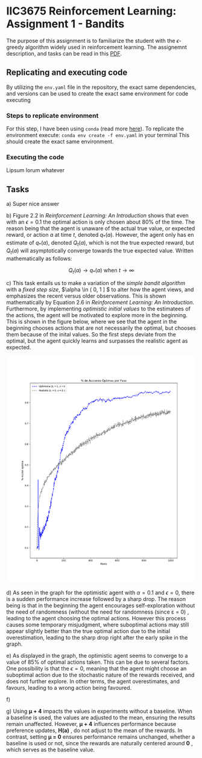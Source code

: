 # IIC3675 Reinforcement Learning: Assignment 1 - Bandits

The purpose of this assignment is to familiarize the student with the $\epsilon$-greedy algorithm widely used in reinforcement learning.
The assignemnt description, and tasks can be read in this [PDF](/Tarea%201%20-%20Bandits/Enunciado_T1.pdf).

## Replicating and executing code

By utilizing the `env.yaml` file in the repository, the exact same dependencies, and versions can be used to create the exact same environment for code executing

### Steps to replicate environment

For this step, I have been using `conda` (read more [here](https://anaconda.org/anaconda/conda)). To replicate the environment execute:
`conda env create -f env.yaml`
in your terminal
This should create the exact same environment.

### Executing the code

Lipsum lorum whatever

## Tasks

a) Super nice answer

b) Figure 2.2 in *Reinforcement Learning: An Introduction* shows that even with an $\epsilon = 0.1$ the optimal action is only chosen about $80\%$ of the time. The reason being that the agent is unaware of the actual true value, or expected reward, or action $a$ at time $t$, denoted $q_{*}(a)$. However, the agent only has en estimate of $q_{*} (a)$, denoted $Q_{t}(a)$, which is not the true expected reward, but $Q_{t}(a)$ will asymptotically converge towards the true expected value. Written mathematically as follows:

$$
Q_{t}(a) \rightarrow q_{*} (a) \text{ when } t \rightarrow \infty
$$

c) This task entails us to make a variation of the *simple bandit algorithm* with a *fixed step size*, $\alpha \in ( 0, 1 ] $ to alter how the agent views, and emphasizes the recent versus older observations. This is shown mathematically by Equation 2.6 in *Reinforcement Learning: An Introduction*. Furthermore, by implementing *optimistic initial values* to the estimatees of the actions, the agent will be motivated to explore more in the beginning.
This is shown in the figure below, where we see that the agent in the beginning chooses actions that are not necessarily the optimal, but chooses them because of the inital values. So the first steps deviate from the optimal, but the agent quickly learns and surpasses the realistic agent as expected.

![](/Tarea%201%20-%20Bandits/Bandits/Plots/optimist_and_realist_bandint.png)

d) As seen in the graph for the optimistic agent with $\alpha = 0.1$ and $\epsilon = 0$, there is a sudden performance increase followed by a sharp drop. The reason being is that in the beginning the agent encourages self-exploration without the need of randomness (without the need for randomness (since ε = 0) , leading to the agent choosing the optimal actions. However this process causes some temporary misjudgment, where suboptimal actions may still appear slightly better than the true optimal action due to the initial overestimation, leading to the sharp drop right after the early spike in the graph.

e) As displayed in the graph, the optimistic agent seems to converge to a value of $85\%$ of optimal actions taken. This can be due to several factors. One possibility is that the $\epsilon = 0$, meaning that the agent might choose an suboptimal action due to the stochastic nature of the rewards received, and does not further explore. In other terms, the agent overestimates, and favours, leading to a wrong action being favoured.

f)


g) Using **μ + 4** impacts the values in experiments without a baseline. When a baseline is used, the values are adjusted to the mean, ensuring the results remain unaffected. However, **μ + 4** influences performance because preference updates,  **H(a)** , do not adjust to the mean of the rewards. In contrast, setting **μ = 0** ensures performance remains unchanged, whether a baseline is used or not, since the rewards are naturally centered around  **0** , which serves as the baseline value.
